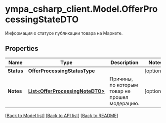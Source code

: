 # ympa_csharp_client.Model.OfferProcessingStateDTO
Информация о статусе публикации товара на Маркете.

## Properties

Name | Type | Description | Notes
------------ | ------------- | ------------- | -------------
**Status** | **OfferProcessingStatusType** |  | [optional] 
**Notes** | [**List&lt;OfferProcessingNoteDTO&gt;**](OfferProcessingNoteDTO.md) | Причины, по которым товар не прошел модерацию. | [optional] 

[[Back to Model list]](../README.md#documentation-for-models) [[Back to API list]](../README.md#documentation-for-api-endpoints) [[Back to README]](../README.md)

